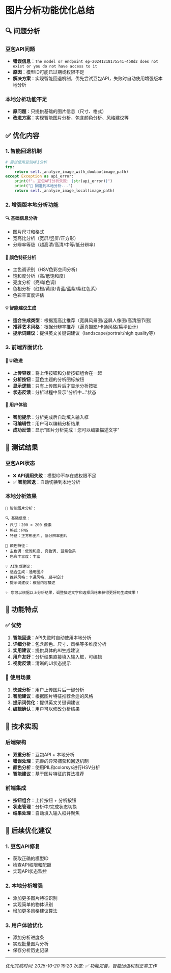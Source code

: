 # 图片分析功能优化总结

## 🔍 问题分析

### 豆包API问题
- **错误信息**：`The model or endpoint ep-20241218175541-4b8d2 does not exist or you do not have access to it`
- **原因**：模型ID可能已过期或权限不足
- **解决方案**：实现智能回退机制，优先尝试豆包API，失败时自动使用增强版本地分析

### 本地分析功能不足
- **原问题**：只提供基础的图片信息（尺寸、格式）
- **改进方案**：实现智能图片分析，包含颜色分析、风格建议等

## ✅ 优化内容

### 1. 智能回退机制
```python
# 尝试使用豆包API分析
try:
    return self._analyze_image_with_doubao(image_path)
except Exception as api_error:
    print(f"⚠️ 豆包API分析失败: {str(api_error)}")
    print("🔄 回退到本地分析...")
    return self._analyze_image_local(image_path)
```

### 2. 增强版本地分析功能

#### 🔍 基础信息分析
- 图片尺寸和格式
- 宽高比分析（宽屏/竖屏/正方形）
- 分辨率等级（超高清/高清/中等/低分辨率）

#### 🎨 颜色特征分析
- 主色调识别（HSV色彩空间分析）
- 饱和度分析（高/低饱和度）
- 亮度分析（亮/暗色调）
- 色相分析（红橙/黄绿/青蓝/蓝紫/紫红色系）
- 色彩丰富度评估

#### 💡 智能建议生成
- **适合生成类型**：根据宽高比推荐（宽屏风景图/竖屏人像图/高清细节图）
- **推荐艺术风格**：根据分辨率推荐（逼真摄影/卡通风格/扁平设计）
- **提示词建议**：提供英文关键词建议（landscape/portrait/high quality等）

### 3. 前端界面优化

#### 🎨 UI改进
- **上传容器**：将上传按钮和分析按钮组合在一起
- **分析按钮**：蓝色主题的分析图标按钮
- **显示逻辑**：只有上传图片后才显示分析按钮
- **状态反馈**：分析过程中显示"分析中..."状态

#### 📱 用户体验
- **智能提示**：分析完成后自动填入输入框
- **可编辑性**：用户可以编辑分析结果
- **成功反馈**：显示"图片分析完成！您可以编辑描述文字"

## 🧪 测试结果

### 豆包API状态
- ❌ **API调用失败**：模型ID不存在或权限不足
- ✅ **智能回退**：自动切换到本地分析

### 本地分析效果
```
📸 智能图片分析：

🔍 基础信息：
• 尺寸：200 × 200 像素
• 格式：PNG
• 特征：正方形图片, 低分辨率图片

🎨 颜色特征：
• 主色调：低饱和度, 亮色调, 蓝紫色系
• 色彩丰富度：丰富

💡 AI生成建议：
• 适合生成：通用图片
• 推荐风格：卡通风格, 扁平设计
• 提示词建议：根据内容描述

✨ 您可以根据以上分析结果，调整描述文字和选择风格来获得更好的生成效果！
```

## 🚀 功能特点

### ✅ 优势
1. **智能回退**：API失败时自动使用本地分析
2. **详细分析**：包含颜色、尺寸、风格等多维度分析
3. **实用建议**：提供具体的AI生成建议
4. **用户友好**：分析结果直接填入输入框，可编辑
5. **视觉反馈**：清晰的UI状态提示

### 🎯 使用场景
1. **快速分析**：用户上传图片后一键分析
2. **智能建议**：根据图片特征推荐合适的风格
3. **提示词优化**：提供英文关键词建议
4. **编辑确认**：用户可以修改分析结果

## 📝 技术实现

### 后端架构
- **双重分析**：豆包API + 本地分析
- **错误处理**：完善的异常捕获和回退机制
- **颜色分析**：使用PIL和colorsys进行HSV分析
- **智能建议**：基于图片特征的算法推荐

### 前端集成
- **按钮组合**：上传按钮 + 分析按钮
- **状态管理**：分析中/完成状态切换
- **结果处理**：自动填入输入框并聚焦

## 🔧 后续优化建议

### 1. 豆包API修复
- 获取正确的模型ID
- 检查API权限和配额
- 实现API状态监控

### 2. 本地分析增强
- 添加更多图片特征识别
- 实现简单的物体识别
- 增加更多风格建议算法

### 3. 用户体验优化
- 添加分析进度条
- 实现批量图片分析
- 保存分析历史记录

---
*优化完成时间: 2025-10-20 19:20*
*状态: ✅ 功能完善，智能回退机制正常工作*
